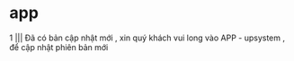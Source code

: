 # app
1 
|||
Đã có bản cập nhật mới , xin quý khách vui long vào APP - upsystem , để cập nhật phiên bản mới
